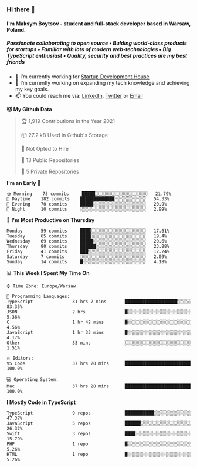 ### Hi there 👋
#### I'm Maksym Boytsov - student and full-stack developer based in Warsaw, Poland.

##### Passionate collaborating to open source • Bulding world-class products for startups • Familiar with lots of modern web-technologies • Big TypeScript enthusiast • Quality, security and best practices are my best friends

- 💼 I’m currently working for [Startup Development House](https://start-up.house/en)
- 🔭 I’m currently working on expanding my tech knowledge and achieving my key goals.
- 📫 You could reach me via: [LinkedIn](https://www.linkedin.com/in/maksym-boytsov/), [Twitter](https://twitter.com/maksymboytsov) or [Email](mailto:maksym.boytsov@gmail.com?subject=[GitHub])

<!--START_SECTION:waka-->
**🐱 My Github Data** 

> 🏆 1,919 Contributions in the Year 2021
 > 
> 📦 27.2 kB Used in Github's Storage 
 > 
> 🚫 Not Opted to Hire
 > 
> 📜 13 Public Repositories 
 > 
> 🔑 5 Private Repositories  
 > 
**I'm an Early 🐤** 

```text
🌞 Morning    73 commits     █████░░░░░░░░░░░░░░░░░░░░   21.79% 
🌆 Daytime    182 commits    █████████████░░░░░░░░░░░░   54.33% 
🌃 Evening    70 commits     █████░░░░░░░░░░░░░░░░░░░░   20.9% 
🌙 Night      10 commits     ░░░░░░░░░░░░░░░░░░░░░░░░░   2.99%

```
📅 **I'm Most Productive on Thursday** 

```text
Monday       59 commits     ████░░░░░░░░░░░░░░░░░░░░░   17.61% 
Tuesday      65 commits     ████░░░░░░░░░░░░░░░░░░░░░   19.4% 
Wednesday    69 commits     █████░░░░░░░░░░░░░░░░░░░░   20.6% 
Thursday     80 commits     ██████░░░░░░░░░░░░░░░░░░░   23.88% 
Friday       41 commits     ███░░░░░░░░░░░░░░░░░░░░░░   12.24% 
Saturday     7 commits      ░░░░░░░░░░░░░░░░░░░░░░░░░   2.09% 
Sunday       14 commits     █░░░░░░░░░░░░░░░░░░░░░░░░   4.18%

```


📊 **This Week I Spent My Time On** 

```text
⌚︎ Time Zone: Europe/Warsaw

💬 Programming Languages: 
TypeScript               31 hrs 7 mins       ████████████████████░░░░░   83.35% 
JSON                     2 hrs               █░░░░░░░░░░░░░░░░░░░░░░░░   5.36% 
C                        1 hr 42 mins        █░░░░░░░░░░░░░░░░░░░░░░░░   4.56% 
JavaScript               1 hr 33 mins        █░░░░░░░░░░░░░░░░░░░░░░░░   4.17% 
Other                    33 mins             ░░░░░░░░░░░░░░░░░░░░░░░░░   1.51%

🔥 Editors: 
VS Code                  37 hrs 20 mins      █████████████████████████   100.0%

💻 Operating System: 
Mac                      37 hrs 20 mins      █████████████████████████   100.0%

```

**I Mostly Code in TypeScript** 

```text
TypeScript               9 repos             ███████████░░░░░░░░░░░░░░   47.37% 
JavaScript               5 repos             ██████░░░░░░░░░░░░░░░░░░░   26.32% 
Swift                    3 repos             ████░░░░░░░░░░░░░░░░░░░░░   15.79% 
PHP                      1 repo              █░░░░░░░░░░░░░░░░░░░░░░░░   5.26% 
HTML                     1 repo              █░░░░░░░░░░░░░░░░░░░░░░░░   5.26%

```



<!--END_SECTION:waka-->
